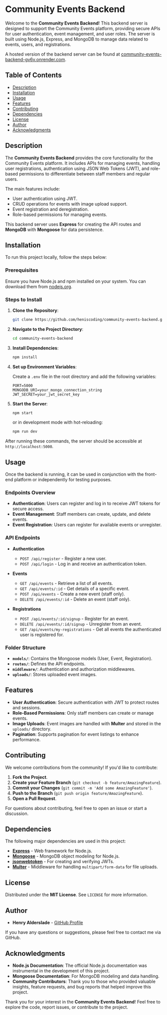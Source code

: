 # Community Events Backend

Welcome to the **Community Events Backend**! This backend server is designed to support the Community Events platform, providing secure APIs for user authentication, event management, and user roles. The server is built using Node.js, Express, and MongoDB to manage data related to events, users, and registrations.

A hosted version of the backend server can be found at [community-events-backend-gv6v.onrender.com](https://community-events-backend-gv6v.onrender.com/).

## Table of Contents
- [Description](#description)
- [Installation](#installation)
- [Usage](#usage)
- [Features](#features)
- [Contributing](#contributing)
- [Dependencies](#dependencies)
- [License](#license)
- [Author](#author)
- [Acknowledgments](#acknowledgments)

## Description

The **Community Events Backend** provides the core functionality for the Community Events platform. It includes APIs for managing events, handling user registrations, authentication using JSON Web Tokens (JWT), and role-based permissions to differentiate between staff members and regular users.

The main features include:
- User authentication using JWT.
- CRUD operations for events with image upload support.
- Event registration and deregistration.
- Role-based permissions for managing events.

This backend server uses **Express** for creating the API routes and **MongoDB** with **Mongoose** for data persistence.

## Installation

To run this project locally, follow the steps below:

### Prerequisites

Ensure you have Node.js and npm installed on your system. You can download them from [nodejs.org](https://nodejs.org/).

### Steps to Install

1. **Clone the Repository**:

    ```bash
    git clone https://github.com/heniscoding/community-events-backend.git
    ```

2. **Navigate to the Project Directory**:

    ```bash
    cd community-events-backend
    ```

3. **Install Dependencies**:

    ```bash
    npm install
    ```

4. **Set up Environment Variables**:

    Create a `.env` file in the root directory and add the following variables:

    ```env
    PORT=5000
    MONGODB_URI=your_mongo_connection_string
    JWT_SECRET=your_jwt_secret_key
    ```

5. **Start the Server**:

    ```bash
    npm start
    ```

    or in development mode with hot-reloading:

    ```bash
    npm run dev
    ```

After running these commands, the server should be accessible at `http://localhost:5000`.

## Usage

Once the backend is running, it can be used in conjunction with the front-end platform or independently for testing purposes.

### Endpoints Overview
- **Authentication**: Users can register and log in to receive JWT tokens for secure access.
- **Event Management**: Staff members can create, update, and delete events.
- **Event Registration**: Users can register for available events or unregister.

### API Endpoints

- **Authentication**
  - `POST /api/register` - Register a new user.
  - `POST /api/login` - Log in and receive an authentication token.

- **Events**
  - `GET /api/events` - Retrieve a list of all events.
  - `GET /api/events/:id` - Get details of a specific event.
  - `POST /api/events` - Create a new event (staff only).
  - `DELETE /api/events/:id` - Delete an event (staff only).

- **Registrations**
  - `POST /api/events/:id/signup` - Register for an event.
  - `DELETE /api/events/:id/signup` - Unregister from an event.
  - `GET /api/events/my-registrations` - Get all events the authenticated user is registered for.

### Folder Structure
- **`models/`**: Contains the Mongoose models (User, Event, Registration).
- **`routes/`**: Defines the API endpoints.
- **`middleware/`**: Authentication and authorization middlewares.
- **`uploads/`**: Stores uploaded event images.

## Features

- **User Authentication**: Secure authentication with JWT to protect routes and sessions.
- **Role-Based Permissions**: Only staff members can create or manage events.
- **Image Uploads**: Event images are handled with **Multer** and stored in the `uploads/` directory.
- **Pagination**: Supports pagination for event listings to enhance performance.

## Contributing

We welcome contributions from the community! If you'd like to contribute:

1. **Fork the Project**.
2. **Create your Feature Branch** (`git checkout -b feature/AmazingFeature`).
3. **Commit your Changes** (`git commit -m 'Add some AmazingFeature'`).
4. **Push to the Branch** (`git push origin feature/AmazingFeature`).
5. **Open a Pull Request**.

For questions about contributing, feel free to open an issue or start a discussion.

## Dependencies

The following major dependencies are used in this project:

- **[Express](https://expressjs.com/)** - Web framework for Node.js.
- **[Mongoose](https://mongoosejs.com/)** - MongoDB object modeling for Node.js.
- **[jsonwebtoken](https://github.com/auth0/node-jsonwebtoken)** - For creating and verifying JWTs.
- **[Multer](https://github.com/expressjs/multer)** - Middleware for handling `multipart/form-data` for file uploads.

## License

Distributed under the **MIT License**. See `LICENSE` for more information.

## Author

- **Henry Alderslade** - [GitHub Profile](https://github.com/heniscoding)

If you have any questions or suggestions, please feel free to contact me via GitHub.

## Acknowledgments

- **Node.js Documentation**: The official Node.js documentation was instrumental in the development of this project.
- **Mongoose Documentation**: For MongoDB modeling and data handling.
- **Community Contributors**: Thank you to those who provided valuable insights, feature requests, and bug reports that helped improve this project.

Thank you for your interest in the **Community Events Backend**! Feel free to explore the code, report issues, or contribute to the project.
